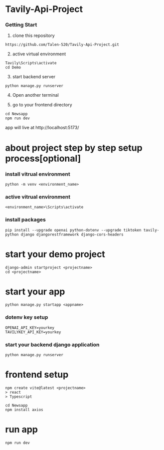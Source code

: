 # Tavily-Api-Project

### Getting Start

1. clone this repository
```
https://github.com/Talen-520/Tavily-Api-Project.git
```

2. active virtual environment
```
Tavily\Scripts\activate
cd Demo
```

3. start backend server
```
python manage.py runserver
```

4. Open another terminal

5. go to your frontend directory
```
cd Newsapp
npm run dev
```

app will live at http://localhost:5173/


# about project step by step setup process[optional]

### install vitrual environment
```
python -m venv <environment_name>
```
### active vitrual environment
```
<environment_name>\Scripts\activate
```
### install packages
```
pip install --upgrade openai python-dotenv --upgrade tiktoken tavily-python django djangorestframework django-cors-headers
```

# start your demo project
```
django-admin startproject <projectname>
cd <projectname>
```
# start your app 
```
python manage.py startapp <appname>
```

### dotenv key setup
```
OPENAI_API_KEY=yourkey
TAVILYKEY_API_KEY=yourkey
```
###  start your backend django application
```
python manage.py runserver
```
# frontend setup
```
npm create vite@latest <projectname>
> react
> Typescript

cd Newsapp
npm install axios
```
# run app
```
npm run dev
```